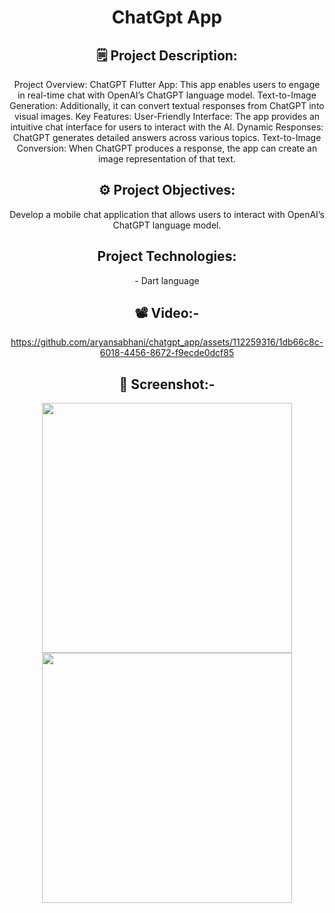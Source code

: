 <header>
<h1> ChatGpt App </h1>
 
<h2>🗒 Project Description:</h2>
<p>
Project Overview:
ChatGPT Flutter App: This app enables users to engage in real-time chat with OpenAI’s ChatGPT language model.
Text-to-Image Generation: Additionally, it can convert textual responses from ChatGPT into visual images.
  Key Features:
User-Friendly Interface: The app provides an intuitive chat interface for users to interact with the AI.
Dynamic Responses: ChatGPT generates detailed answers across various topics.
Text-to-Image Conversion: When ChatGPT produces a response, the app can create an image representation of that text.
</p>

<h2>⚙️ Project Objectives:</h2>  
<p>
Develop a mobile chat application that allows users to interact with OpenAI’s ChatGPT language model.
<h2>Project Technologies:</h2>

<p>- Dart language</p>

 <h2>📽️ Video:-</h2>

https://github.com/aryansabhani/chatgpt_app/assets/112259316/1db66c8c-6018-4456-8672-f9ecde0dcf85






 <h2>📲 Screenshot:-</h2>
 
<img src="https://github.com/aryansabhani/chatgpt_app/assets/112259316/a54b9e7c-2692-4057-af32-4c579c50e534"  height="400">
<img src="https://github.com/aryansabhani/chatgpt_app/assets/112259316/55204e73-71b5-4837-b4fd-103b1aabf263" height="400">

 
</header>

